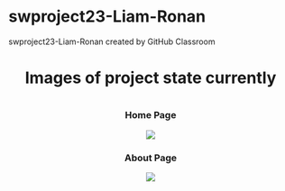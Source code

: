 # swproject23-Liam-Ronan
swproject23-Liam-Ronan created by GitHub Classroom
<div align="center">
  <h1>Images of project state currently<h1/>
  <h3>Home Page</h3>
  <img src="https://user-images.githubusercontent.com/99216210/228457074-e3851030-790e-4e73-a08d-572ef8831ca1.png">
  <br>
  <h3>About Page</h3>
  <img src="https://user-images.githubusercontent.com/99216210/228457634-662f57c2-1d38-4ae8-bb7f-ecba9255024f.png">
  <br>
 </div>

